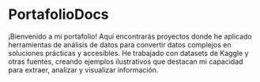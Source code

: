# PortafolioDocs
¡Bienvenido a mi portafolio!
Aquí encontrarás proyectos donde he aplicado herramientas de análisis de datos para convertir datos complejos en soluciones prácticas y accesibles. He trabajado con datasets de Kaggle y otras fuentes, creando ejemplos ilustrativos que destacan mi capacidad para extraer, analizar y visualizar información.
